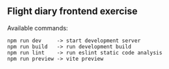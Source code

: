 ## Flight diary frontend exercise

Available commands:

    npm run dev     -> start development server
    npm run build   -> run development build
    npm run lint    -> run eslint static code analysis
    npm run preview -> vite preview